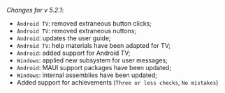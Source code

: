 _Changes for v 5.2.1_:
- `Android TV`: removed extraneous button clicks;
- `Android TV`: removed extraneous nuttons;
- `Android`: updates the user guide;
- `Android TV`: help materials have been adapted for TV;
- `Android`: added support for Android TV;
- `Windows`: applied new subsystem for user messages;
- `Android`: MAUI support packages have been updated;
- `Windows`: internal assemblies have been updated;
- Added support for achievements (`Three or less checks`, `No mistakes`)

